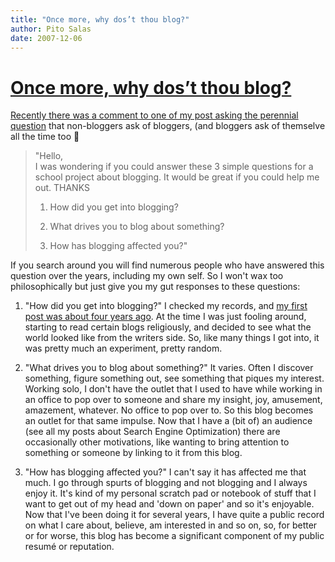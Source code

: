 ```yaml
---
title: "Once more, why dos’t thou blog?"
author: Pito Salas
date: 2007-12-06
---
```

# [Once more, why dos’t thou blog?](None)




[Recently there was a comment to one of my post asking the perennial
question](</2007/11/26/the-f-word/#comments>) that non-bloggers ask of
bloggers, (and bloggers ask of themselve all the time too 🙂

> "Hello,  
> I was wondering if you could answer these 3 simple questions for a school
> project about blogging. It would be great if you could help me out. THANKS
>
>   1. How did you get into blogging?
>
>   2. What drives you to blog about something?
>
>   3. How has blogging affected you?"
>
>

If you search around you will find numerous people who have answered this
question over the years, including my own self. So I won't wax too
philosophically but just give you my gut responses to these questions:

  1. "How did you get into blogging?" I checked my records, and [my first post was about four years ago](</2003/06/01/ok-this-is-weird-after/>). At the time I was just fooling around, starting to read certain blogs religiously, and decided to see what the world looked like from the writers side. So, like many things I got into, it was pretty much an experiment, pretty random.

  2. "What drives you to blog about something?" It varies. Often I discover something, figure something out, see something that piques my interest. Working solo, I don't have the outlet that I used to have while working in an office to pop over to someone and share my insight, joy, amusement, amazement, whatever. No office to pop over to. So this blog becomes an outlet for that same impulse. Now that I have a (bit of) an audience (see all my posts about Search Engine Optimization) there are occasionally other motivations, like wanting to bring attention to something or someone by linking to it from this blog.

  3. "How has blogging affected you?" I can't say it has affected me that much. I go through spurts of blogging and not blogging and I always enjoy it. It's kind of my personal scratch pad or notebook of stuff that I want to get out of my head and 'down on paper' and so it's enjoyable. Now that I've been doing it for several years, I have quite a public record on what I care about, believe, am interested in and so on, so, for better or for worse, this blog has become a significant component of my public resumé or reputation.


